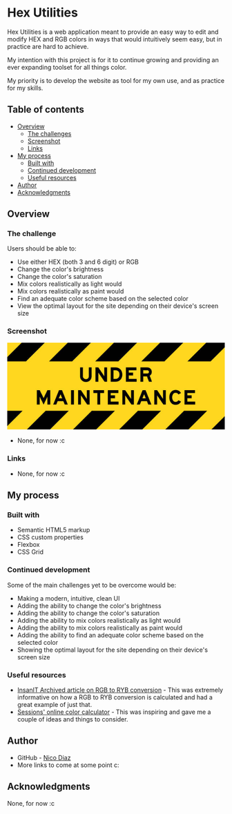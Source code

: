 # Hex Utilities

Hex Utilities is a web application meant to provide an easy way to edit and modify HEX and RGB colors in ways that would intuitively seem easy, but in practice are hard to achieve.

My intention with this project is for it to continue growing and providing an ever expanding toolset for all things color.

My priority is to develop the website as tool for my own use, and as practice for my skills.

## Table of contents

- [Overview](#overview)
  - [The challenges](#the-challenges)
  - [Screenshot](#screenshot)
  - [Links](#links)
- [My process](#my-process)
  - [Built with](#built-with)
  - [Continued development](#continued-development)
  - [Useful resources](#useful-resources)
- [Author](#author)
- [Acknowledgments](#acknowledgments)

## Overview

### The challenge

Users should be able to:

- Use either HEX (both 3 and 6 digit) or RGB
- Change the color's brightness
- Change the color's saturation
- Mix colors realistically as light would
- Mix colors realistically as paint would
- Find an adequate color scheme based on the selected color
- View the optimal layout for the site depending on their device's screen size

### Screenshot

![](./images/screenshot.jpg)
- None, for now :c

### Links

- None, for now :c

## My process

### Built with

- Semantic HTML5 markup
- CSS custom properties
- Flexbox
- CSS Grid

### Continued development

Some of the main challenges yet to be overcome would be:
- Making a modern, intuitive, clean UI
- Adding the ability to change the color's brightness
- Adding the ability to change the color's saturation
- Adding the ability to mix colors realistically as light would
- Adding the ability to mix colors realistically as paint would
- Adding the ability to find an adequate color scheme based on the selected color
- Showing the optimal layout for the site depending on their device's screen size

### Useful resources

- [InsanIT Archived article on RGB to RYB conversion](https://web.archive.org/web/20130525061042/www.insanit.net/tag/rgb-to-ryb/) - This was extremely informative on how a RGB to RYB conversion is calculated and had a great example of just that.
- [Sessions' online color calculator](https://www.sessions.edu/color-calculator/) - This was inspiring and gave me a couple of ideas and things to consider.
## Author

- GitHub - [Nico Diaz](https://github.com/Peleton-011)
- More links to come at some point c:

## Acknowledgments

None, for now :c
